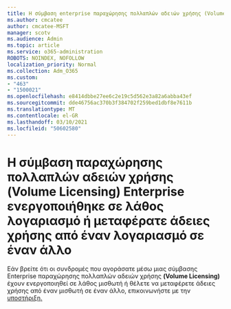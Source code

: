 ```yaml
---
title: Η σύμβαση enterprise παραχώρησης πολλαπλών αδειών χρήσης (Volume Licensing) ενεργοποιήθηκε σε λάθος λογαριασμό
ms.author: cmcatee
author: cmcatee-MSFT
manager: scotv
ms.audience: Admin
ms.topic: article
ms.service: o365-administration
ROBOTS: NOINDEX, NOFOLLOW
localization_priority: Normal
ms.collection: Adm_O365
ms.custom:
- "463"
- "1500021"
ms.openlocfilehash: e8414dbbe27ee6c2e19c5d562e3a82a6abba43ef
ms.sourcegitcommit: dde46756ac370b3f384702f259bed1dbf8e7611b
ms.translationtype: MT
ms.contentlocale: el-GR
ms.lasthandoff: 03/10/2021
ms.locfileid: "50602580"
---
```

# <a name="volume-licensing-enterprise-agreement-activated-on-the-wrong-account-or-transferring-licenses-from-one-account-to-another"></a>Η σύμβαση παραχώρησης πολλαπλών αδειών χρήσης (Volume Licensing) Enterprise ενεργοποιήθηκε σε λάθος λογαριασμό ή μεταφέρατε άδειες χρήσης από έναν λογαριασμό σε έναν άλλο

Εάν βρείτε ότι οι συνδρομές που αγοράσατε μέσω μιας σύμβασης Enterprise παραχώρησης  πολλαπλών αδειών χρήσης **(Volume Licensing)** έχουν ενεργοποιηθεί σε λάθος μισθωτή ή θέλετε να μεταφέρετε άδειες χρήσης από έναν μισθωτή σε έναν άλλο, επικοινωνήστε με την [υποστήριξη.](https://docs.microsoft.com/microsoft-365/admin/contact-support-for-business-products)